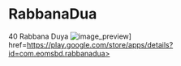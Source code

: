 # RabbanaDua
40 Rabbana Duya
![image_preview](https://user-images.githubusercontent.com/23715132/56860749-cebffc00-69bb-11e9-8d17-20b97329e28a.png)]
 href=https://play.google.com/store/apps/details?id=com.eomsbd.rabbanadua>
